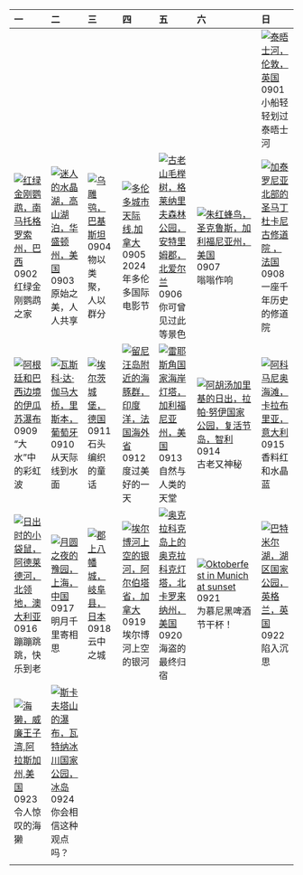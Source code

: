 | 一                                                                                                                                                                                                         | 二                                                                                                                                                                                                               | 三                                                                                                                                                                                  | 四                                                                                                                                                                                                 | 五                                                                                                                                                                                                        | 六                                                                                                                                                                                                               | 日                                                                                                                                                                                                        |
|:----------------------------------------------------------------------------------------------------------------------------------------------------------------------------------------------------------|:----------------------------------------------------------------------------------------------------------------------------------------------------------------------------------------------------------------|:-----------------------------------------------------------------------------------------------------------------------------------------------------------------------------------|:--------------------------------------------------------------------------------------------------------------------------------------------------------------------------------------------------|:---------------------------------------------------------------------------------------------------------------------------------------------------------------------------------------------------------|:----------------------------------------------------------------------------------------------------------------------------------------------------------------------------------------------------------------|:---------------------------------------------------------------------------------------------------------------------------------------------------------------------------------------------------------|
|                                                                                                                                                                                                           |                                                                                                                                                                                                                 |                                                                                                                                                                                    |                                                                                                                                                                                                   |                                                                                                                                                                                                          |                                                                                                                                                                                                                 | [![](https://www.bing.com/th?id=OHR.ThamesLondon_ZH-CN3629717426_320x240.jpg '泰晤士河，伦敦，英国')](https://www.bing.com/th?id=OHR.ThamesLondon_ZH-CN3629717426_UHD.jpg)<br>0901<br>小船轻轻划过泰晤士河                   |
| [![](https://www.bing.com/th?id=OHR.BuracodasAraras_ZH-CN3881985508_320x240.jpg '红绿金刚鹦鹉，南马托格罗索州，巴西')](https://www.bing.com/th?id=OHR.BuracodasAraras_ZH-CN3881985508_UHD.jpg)<br>0902<br>红绿金刚鹦鹉之家         | [![](https://www.bing.com/th?id=OHR.AlpineLakes_ZH-CN4537389724_320x240.jpg '迷人的水晶湖，高山湖泊，华盛顿州，美国')](https://www.bing.com/th?id=OHR.AlpineLakes_ZH-CN4537389724_UHD.jpg)<br>0903<br>原始之美，人人共享                    | [![](https://www.bing.com/th?id=OHR.DuskyOwls_ZH-CN4729762831_320x240.jpg '乌雕鸮，巴基斯坦')](https://www.bing.com/th?id=OHR.DuskyOwls_ZH-CN4729762831_UHD.jpg)<br>0904<br>物以类聚，人以群分      | [![](https://www.bing.com/th?id=OHR.TIFF2024_ZH-CN4896695918_320x240.jpg '多伦多城市天际线,加拿大')](https://www.bing.com/th?id=OHR.TIFF2024_ZH-CN4896695918_UHD.jpg)<br>0905<br>2024年多伦多国际电影节               | [![](https://www.bing.com/th?id=OHR.GlenariffPark_ZH-CN4667558707_320x240.jpg '古老山毛榉树，格莱纳里夫森林公园，安特里姆郡，北爱尔兰')](https://www.bing.com/th?id=OHR.GlenariffPark_ZH-CN4667558707_UHD.jpg)<br>0906<br>你可曾见过此等景色 | [![](https://www.bing.com/th?id=OHR.SantaCruzHummer_ZH-CN5448262039_320x240.jpg '朱红蜂鸟，圣克鲁斯，加利福尼亚州，美国')](https://www.bing.com/th?id=OHR.SantaCruzHummer_ZH-CN5448262039_UHD.jpg)<br>0907<br>嗡嗡作响                 | [![](https://www.bing.com/th?id=OHR.Canigou_ZH-CN6145410455_320x240.jpg '加泰罗尼亚北部的圣马丁杜卡尼古修道院 ，法国')](https://www.bing.com/th?id=OHR.Canigou_ZH-CN6145410455_UHD.jpg)<br>0908<br>一座千年历史的修道院                 |
| [![](https://www.bing.com/th?id=OHR.IguazuRainbow_ZH-CN6524347982_320x240.jpg '阿根廷和巴西边境的伊瓜苏瀑布')](https://www.bing.com/th?id=OHR.IguazuRainbow_ZH-CN6524347982_UHD.jpg)<br>0909<br>“大水”中的彩虹波               | [![](https://www.bing.com/th?id=OHR.BridgeLisbon_ZH-CN6877671644_320x240.jpg '瓦斯科·达·伽马大桥，里斯本，葡萄牙')](https://www.bing.com/th?id=OHR.BridgeLisbon_ZH-CN6877671644_UHD.jpg)<br>0910<br>从天际线到水面                     | [![](https://www.bing.com/th?id=OHR.EltzCastle_ZH-CN7586749377_320x240.jpg '埃尔茨城堡，德国')](https://www.bing.com/th?id=OHR.EltzCastle_ZH-CN7586749377_UHD.jpg)<br>0911<br>石头编织的童话      | [![](https://www.bing.com/th?id=OHR.DolphinReunion_ZH-CN7681290861_320x240.jpg '留尼汪岛附近的海豚群，印度洋，法国海外省')](https://www.bing.com/th?id=OHR.DolphinReunion_ZH-CN7681290861_UHD.jpg)<br>0912<br>度过美好的一天 | [![](https://www.bing.com/th?id=OHR.PointReyes_ZH-CN7781514086_320x240.jpg '雷耶斯角国家海岸灯塔，加利福尼亚州，美国')](https://www.bing.com/th?id=OHR.PointReyes_ZH-CN7781514086_UHD.jpg)<br>0913<br>自然与人类的天堂               | [![](https://www.bing.com/th?id=OHR.RapaNuiSunrise_ZH-CN1220508877_320x240.jpg '阿胡汤加里基的日出，拉帕·努伊国家公园，复活节岛，智利')](https://www.bing.com/th?id=OHR.RapaNuiSunrise_ZH-CN1220508877_UHD.jpg)<br>0914<br>古老又神秘          | [![](https://www.bing.com/th?id=OHR.CalabriaPeperoncino_ZH-CN8603617212_320x240.jpg '阿科马尼奥海滩，卡拉布里亚，意大利')](https://www.bing.com/th?id=OHR.CalabriaPeperoncino_ZH-CN8603617212_UHD.jpg)<br>0915<br>香料红和水晶蓝 |
| [![](https://www.bing.com/th?id=OHR.SunriseWallabies_ZH-CN8725891401_320x240.jpg '日出时的小袋鼠，阿德莱德河，北领地，澳大利亚')](https://www.bing.com/th?id=OHR.SunriseWallabies_ZH-CN8725891401_UHD.jpg)<br>0916<br>蹦蹦跳跳，快乐到老 | [![](https://www.bing.com/th?id=OHR.MidAutumnFestival2024_ZH-CN9096556094_320x240.jpg '月圆之夜的豫园，上海，中国')](https://www.bing.com/th?id=OHR.MidAutumnFestival2024_ZH-CN9096556094_UHD.jpg)<br>0917<br>明月千里寄相思        | [![](https://www.bing.com/th?id=OHR.GujoHachiman_ZH-CN9192289658_320x240.jpg '郡上八幡城，岐阜县，日本')](https://www.bing.com/th?id=OHR.GujoHachiman_ZH-CN9192289658_UHD.jpg)<br>0918<br>云中之城 | [![](https://www.bing.com/th?id=OHR.ElbowRiver_ZH-CN9580175593_320x240.jpg '埃尔博河上空的银河，阿尔伯塔省，加拿大')](https://www.bing.com/th?id=OHR.ElbowRiver_ZH-CN9580175593_UHD.jpg)<br>0919<br>埃尔博河上空的银河        | [![](https://www.bing.com/th?id=OHR.OcracokeLight_ZH-CN9810840077_320x240.jpg '奥克拉科克岛上的奥克拉科克灯塔，北卡罗来纳州，美国')](https://www.bing.com/th?id=OHR.OcracokeLight_ZH-CN9810840077_UHD.jpg)<br>0920<br>海盗的最终归宿     | [![](https://www.bing.com/th?id=OHR.MunichBeerfest_ZH-CN0304560562_320x240.jpg 'Oktoberfest in Munich at sunset')](https://www.bing.com/th?id=OHR.MunichBeerfest_ZH-CN0304560562_UHD.jpg)<br>0921<br>为慕尼黑啤酒节干杯！ | [![](https://www.bing.com/th?id=OHR.AutumnCumbria_ZH-CN0565958390_320x240.jpg '巴特米尔湖，湖区国家公园，英格兰，英国')](https://www.bing.com/th?id=OHR.AutumnCumbria_ZH-CN0565958390_UHD.jpg)<br>0922<br>陷入沉思              |
| [![](https://www.bing.com/th?id=OHR.IcebergOtter_ZH-CN0972467238_320x240.jpg '海獭，威廉王子湾,阿拉斯加州,美国')](https://www.bing.com/th?id=OHR.IcebergOtter_ZH-CN0972467238_UHD.jpg)<br>0923<br>令人惊叹的海獭                | [![](https://www.bing.com/th?id=OHR.SkaftafellWaterfall_ZH-CN1766863001_320x240.jpg '斯卡夫塔山的瀑布，瓦特纳冰川国家公园，冰岛')](https://www.bing.com/th?id=OHR.SkaftafellWaterfall_ZH-CN1766863001_UHD.jpg)<br>0924<br>你会相信这种观点吗？ |                                                                                                                                                                                    |                                                                                                                                                                                                   |                                                                                                                                                                                                          |                                                                                                                                                                                                                 |                                                                                                                                                                                                          |
|                                                                                                                                                                                                           |                                                                                                                                                                                                                 |                                                                                                                                                                                    |                                                                                                                                                                                                   |                                                                                                                                                                                                          |                                                                                                                                                                                                                 |                                                                                                                                                                                                          |